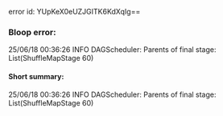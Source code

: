 error id: YUpKeX0eUZJGITK6KdXqIg==
### Bloop error:

25/06/18 00:36:26 INFO DAGScheduler: Parents of final stage: List(ShuffleMapStage 60)
#### Short summary: 

25/06/18 00:36:26 INFO DAGScheduler: Parents of final stage: List(ShuffleMapStage 60)